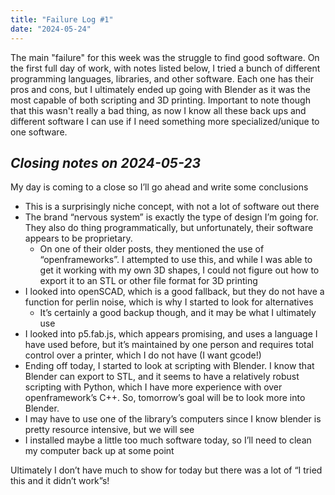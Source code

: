 ```yaml
---
title: "Failure Log #1"
date: "2024-05-24"
---
```


The main "failure" for this week was the struggle to find good software. On the first full day of work, with notes listed below, I tried a bunch of different programming languages, libraries, and other software. Each one has their pros and cons, but I ultimately ended up going with Blender as it was the most capable of both scripting and 3D printing. Important to note though that this wasn't really a bad thing, as now I know all these back ups and different software I can use if I need something more specialized/unique to one software.

## *Closing notes on 2024-05-23*

My day is coming to a close so I’ll go ahead and write some conclusions 
- This is a surprisingly niche concept, with not a lot of software out there 
- The brand “nervous system” is exactly the type of design I’m going for. They also do thing programmatically, but unfortunately, their software appears to be proprietary.
  - On one of their older posts, they mentioned the use of “openframeworks”. I attempted to use this, and while I was able to get it working with my own 3D shapes, I could not figure out how to export it to an STL or other file format for 3D printing 
- I looked into openSCAD, which is a good fallback, but they do not have a function for perlin noise, which is why I started to look for alternatives 
  - It’s certainly a good backup though, and it may be what I ultimately use 
- I looked into p5.fab.js, which appears promising, and uses a language I have used before, but it’s maintained by one person and requires total control over a printer, which I do not have (I want gcode!) 
- Ending off today, I started to look at scripting with Blender. I know that Blender can export to STL, and it seems to have a relatively robust scripting with Python, which I have more experience with over openframework’s C++. So, tomorrow’s goal will be to look more into Blender. 
- I may have to use one of the library’s computers since I know blender is pretty resource intensive, but we will see 
- I installed maybe a little too much software today, so I’ll need to clean my computer back up at some point 

Ultimately I don’t have much to show for today but there was a lot of “I tried this and it didn’t work”s! 